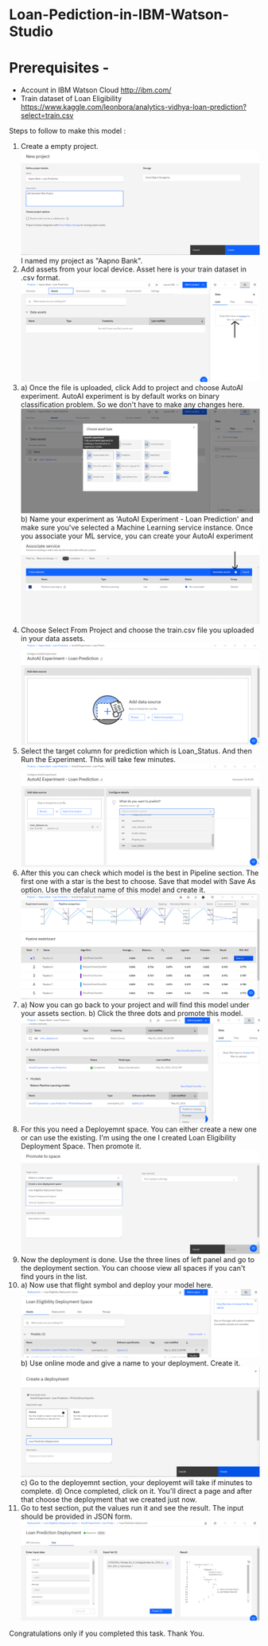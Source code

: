 # Loan-Pediction-in-IBM-Watson-Studio

# Prerequisites - 

- Account in IBM Watson Cloud http://ibm.com/
- Train dataset of Loan Eligibility https://www.kaggle.com/leonbora/analytics-vidhya-loan-prediction?select=train.csv


Steps to follow to make this model : 

1. Create a empty project. 
  ![img1](https://github.com/ankitasuman009/Loan-Pediction-in-IBM-Watson-Studio/blob/main/Images/img2.png)
  I named my project as "Aapno Bank".
2. Add assets from your local device. Asset here is your train dataset in .csv format.
  ![img1](https://github.com/ankitasuman009/Loan-Pediction-in-IBM-Watson-Studio/blob/main/Images/img3.png)
3. a) Once the file is uploaded, click Add to project and choose AutoAI experiment. AutoAI experiment is by default works on binary classification problem. So we don't have to make any changes here.
  ![img1](https://github.com/ankitasuman009/Loan-Pediction-in-IBM-Watson-Studio/blob/main/Images/img4.png)
  b) Name your experiment as 'AutoAI Experiment - Loan Prediction' and make sure you've selected a Machine Learning service instance. Once you associate your ML service, you can create your AutoAI experiment
  ![img1](https://github.com/ankitasuman009/Loan-Pediction-in-IBM-Watson-Studio/blob/main/Images/img5.png)
4. Choose Select From Project and choose the train.csv file you uploaded in your data assets.
  ![img1](https://github.com/ankitasuman009/Loan-Pediction-in-IBM-Watson-Studio/blob/main/Images/img6.png)
6. Select the target column for prediction which is Loan_Status. And then Run the Experiment. This will take few minutes.
  ![img1](https://github.com/ankitasuman009/Loan-Pediction-in-IBM-Watson-Studio/blob/main/Images/img7.png)
8. After this you can check which model is the best in Pipeline section. The first one with a star is the best to choose. Save that model with Save As option. Use the defalut name of this model and create it.
  ![img1](https://github.com/ankitasuman009/Loan-Pediction-in-IBM-Watson-Studio/blob/main/Images/img8.png)
10. a) Now you can go back to your project and will find this model under your assets section. 
    b) Click the three dots and promote this model.
    ![img1](https://github.com/ankitasuman009/Loan-Pediction-in-IBM-Watson-Studio/blob/main/Images/img9.png)
8. For this you need a Deployemnt space. You can either create a new one or can use the existing. I'm using the one I created Loan Eligibility Deployment Space. Then promote it.
   ![img1](https://github.com/ankitasuman009/Loan-Pediction-in-IBM-Watson-Studio/blob/main/Images/img10.png)
10. Now the deployment is done. Use the three lines of left panel and go to the deployment section. You can choose view all spaces if you can't find yours in the list.
11. a) Now use that flight symbol and deploy your model here.
     ![img1](https://github.com/ankitasuman009/Loan-Pediction-in-IBM-Watson-Studio/blob/main/Images/img11.png)
    b) Use online mode and give a name to your deployment. Create it.
    ![img1](https://github.com/ankitasuman009/Loan-Pediction-in-IBM-Watson-Studio/blob/main/Images/img12.png)
    c) Go to the deployemnt section, your deployemt will take if minutes to complete.
    d) Once completed, click on it. You'll direct a page and after that choose the deployment that we created just now.
11. Go to test section, put the values run it and see the result. The input should be provided in JSON form.
    ![img1](https://github.com/ankitasuman009/Loan-Pediction-in-IBM-Watson-Studio/blob/main/Images/img13.png)

Congratulations only if you completed this task. Thank You.
